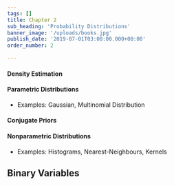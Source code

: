 ```yaml
---
tags: []
title: Chapter 2
sub_heading: 'Probability Distributions'
banner_image: '/uploads/books.jpg'
publish_date: '2019-07-01T03:00:00.000+00:00'
order_number: 2

---
```


#### Density Estimation
#### Parametric Distributions
* Examples: Gaussian, Multinomial Distribution

#### Conjugate Priors
#### Nonparametric Distributions
* Examples: Histograms, Nearest-Neighbours, Kernels


## Binary Variables
